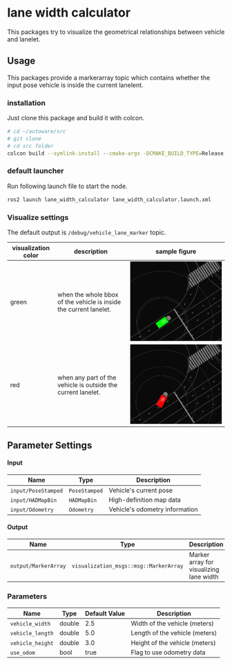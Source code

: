 # lane width calculator


This packages try to visualize the geometrical relationships between vehicle and lanelet.


## Usage 

This packages provide a markerarray topic which contains whether the input pose vehicle is inside the current lanelent.


### installation 

Just clone this package and build it with colcon.

```bash
# cd ~/autoware/src
# git clone
# cd src folder
colcon build --symlink-install --cmake-args -DCMAKE_BUILD_TYPE=Release --packages-select lane_width_calculator
```

### default launcher

Run following launch file to start the node.

```bash
ros2 launch lane_width_calculator lane_width_calculator.launch.xml
```

### Visualize settings

The default output is `/debug/vehicle_lane_marker` topic.


| visualization color | description | sample figure |
|---------------|-------------|--------------|
| green       | when the whole bbox of the vehicle is inside the current lanelet. | ![true](image/true.png)|
| red         | when any part of the vehicle is outside the current lanelet. | ![false](image/false.png)|



## Parameter Settings

#### Input

| Name                 | Type               | Description                      |
| -------------------- | ------------------ | -------------------------------- |
| `input/PoseStamped`  | `PoseStamped`      | Vehicle's current pose           |
| `input/HADMapBin`    | `HADMapBin`        | High-definition map data         |
| `input/Odometry`     | `Odometry`         | Vehicle's odometry information   |

#### Output

| Name                           | Type                                   | Description                             |
| ------------------------------ | -------------------------------------- | --------------------------------------- |
| `output/MarkerArray`           | `visualization_msgs::msg::MarkerArray` | Marker array for visualizing lane width |

### Parameters

| Name               | Type   | Default Value | Description                   |
| ------------------ | ------ | --------------| ----------------------------- |
| `vehicle_width`    | double | 2.5           | Width of the vehicle (meters) |
| `vehicle_length`   | double | 5.0           | Length of the vehicle (meters)|
| `vehicle_height`   | double | 3.0           | Height of the vehicle (meters)|
| `use_odom`         | bool   | true          | Flag to use odometry data     |




